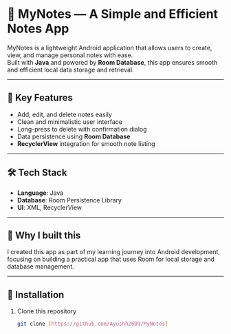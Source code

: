 # 📱 MyNotes — A Simple and Efficient Notes App

MyNotes is a lightweight Android application that allows users to create, view, and manage personal notes with ease.  
Built with **Java** and powered by **Room Database**, this app ensures smooth and efficient local data storage and retrieval.

---

## 🔹 Key Features
- Add, edit, and delete notes easily  
- Clean and minimalistic user interface  
- Long-press to delete with confirmation dialog  
- Data persistence using **Room Database**  
- **RecyclerView** integration for smooth note listing  

---

## 🛠 Tech Stack
- **Language**: Java  
- **Database**: Room Persistence Library  
- **UI**: XML, RecyclerView  

---

## 📂 Why I built this
I created this app as part of my learning journey into Android development,  
focusing on building a practical app that uses Room for local storage and database management.

---

## 🔗 Installation
1. Clone this repository  
   ```bash
   git clone [https://github.com/Ayushh2609/MyNotes]
